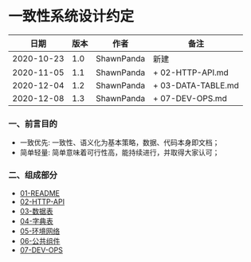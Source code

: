 # 一致性系统设计约定


| 日期       | 版本 | 作者       | 备注               |  
|------------|------|------------|--------------------|
| 2020-10-23 | 1.0  | ShawnPanda | 新建               |
| 2020-11-05 | 1.1  | ShawnPanda | + 02-HTTP-API.md   |
| 2020-12-04 | 1.2  | ShawnPanda | + 03-DATA-TABLE.md |
| 2020-12-08 | 1.3  | ShawnPanda | + 07-DEV-OPS.md    |

### 一、前言目的
 * 一致优先: 一致性、语义化为基本策略，数据、代码本身即文档；
 * 简单轻量: 简单意味着可行性高，能持续进行，并取得大家认可；

### 二、组成部分
 * [01-README](01-README.md)
 * [02-HTTP-API](02-HTTP-API.md)
 * [03-数据表](03-DATA-TABLE.md)
 * [04-字典表](04-DICTIONARY.md)
 * [05-环境网络](05-NETWORKING.md)
 * [06-公共组件](06-COMMON-COMPONENTS.md)
 * [07-DEV-OPS](07-DEV-OPS.md)



